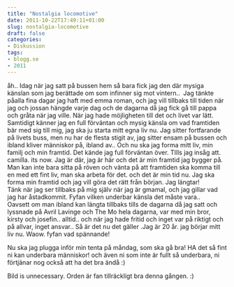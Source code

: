 ```yaml
---
title: "Nostalgia locomotive"
date: 2011-10-22T17:49:11+01:00
slug: nostalgia-locomotive
draft: false
categories:
- Diskussion
tags:
- blogg.se
- 2011
---
```

åh.. Idag när jag satt på bussen hem så bara fick jag den där mysiga känslan som jag berättade om som infinner sig mot vintern..  Jag tänkte påalla fina dagar jag haft med emma roman, och jag vill tillbaks till tiden när jag och jossan hängde varje dag och de dagarna då jag fick gå till pappa och gråta när jag ville. När jag hade möjligheten till det och livet var lätt. Samtidigt känner jag en full förväntan och mysig känsla om vad framtiden bär med sig till mig, jag ska ju starta mitt egna liv nu. Jag sitter fortfarande på livets buss, men nu har de flesta stigit av, jag sitter ensam på bussen och ibland kliver människor på, ibland av.. Och nu ska jag forma mitt liv, min familj och min framtid. Det kände jag full förväntan över. TIlls jag insåg att. camilla. its now. Jag är där, jag är här och det är min framtid jag bygger på.   
Man kan inte bara sitta på röven och vänta på att framtiden ska komma till en med ett fint liv, man ska arbeta för det. och det är min tid nu. Jag ska forma min framtid och jag vill göra det rätt från början. Jag längtar!  
Tänk när jag ser tillbaks på mig själv när jag är gmamal, och jag gillar vad jag har åstadkommit. Fyfan vilken underbar känsla det måste vara..  
Oavsett om man ibland kan längta tillbaks tills de dagarna då jag satt och lyssnade på Avril Lavinge och The Mo hela dagarna, var med min bror, kirsty och josefin.. alltid.. och när jag hade fritid och inget var på riktigt och på allvar, inget ansvar.. Så är det nu det gäller .Jag är 20 år. jag börjar mitt liv nu. Waow. fyfan vad spännande!  
  
Nu ska jag plugga inför min tenta på måndag, som ska gå bra! HA det så fint ni kan underbara människor! och även ni som inte är fullt så underbara, ni förtjänar nog också att ha det bra ändå :)  
  
  
Bild is unnecessary. Orden är fan tillräckligt bra denna gången. :)